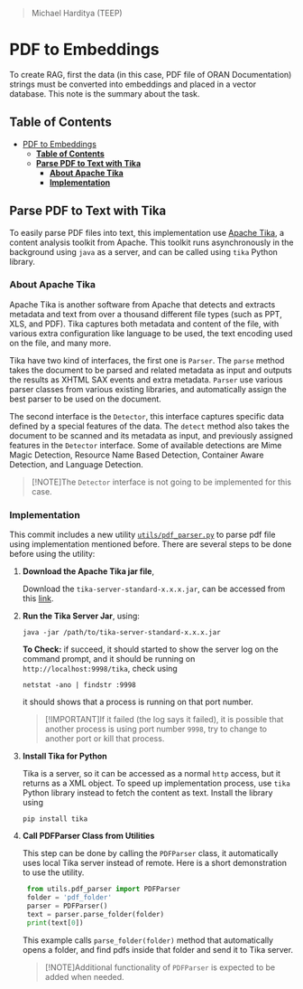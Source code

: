 > Michael Harditya (TEEP)
# PDF to Embeddings
To create RAG, first the data (in this case, PDF file of ORAN Documentation) strings must be converted into embeddings and placed in a vector database. This note is the summary about the task.
## **Table of Contents**
- [PDF to Embeddings](#pdf-to-embeddings)
  - [**Table of Contents**](#table-of-contents)
  - [**Parse PDF to Text with Tika**](#parse-pdf-to-text-with-tika)
    - [**About Apache Tika**](#about-apache-tika)
    - [**Implementation**](#implementation)

## **Parse PDF to Text with Tika**
To easily parse PDF files into text, this implementation use [Apache Tika](https://tika.apache.org/), a content analysis toolkit from Apache. This toolkit runs asynchronously in the background using `java` as a server, and can be called using `tika` Python library. 

### **About Apache Tika**
Apache Tika is another software from Apache that detects and extracts metadata and text from over a thousand different file types (such as PPT, XLS, and PDF). Tika captures both metadata and content of the file, with various extra configuration like language to be used, the text encoding used on the file, and many more.

Tika have two kind of interfaces, the first one is `Parser`. The `parse` method takes the document to be parsed and related metadata as input and outputs the results as XHTML SAX events and extra metadata. `Parser` use various parser classes from various existing libraries, and automatically assign the best parser to be used on the document.

The second interface is the `Detector`, this interface captures specific data defined by a special features of the data. The `detect` method also takes the document to be scanned and its metadata as input, and previously assigned features in the `Detector` interface. Some of available detections are Mime Magic Detection, Resource Name Based Detection, Container Aware Detection, and Language Detection.

>[!NOTE]The `Detector` interface is not going to be implemented for this case.

### **Implementation**
This commit includes a new utility [`utils/pdf_parser.py`](../utils/pdf_parser.py) to parse pdf file using implementation mentioned before. There are several steps to be done before using the utility:
1. **Download the Apache Tika jar file**, 
   
   Download the `tika-server-standard-x.x.x.jar`, can be accessed from this [link](https://tika.apache.org/download.html).
2. **Run the Tika Server Jar**, using:
   ```
   java -jar /path/to/tika-server-standard-x.x.x.jar
   ```
   **To Check:** if succeed, it should started to show the server log on the command prompt, and it should be running on `http://localhost:9998/tika`, check using
   ```
   netstat -ano | findstr :9998
   ```
   it should shows that a process is running on that port number. 
   >[!IMPORTANT]If it failed (the log says it failed), it is possible that another process is using port number `9998`, try to change to another port or kill that process.
3. **Install Tika for Python**
   
   Tika is a server, so it can be accessed as a normal `http` access, but it returns as a XML object. To speed up implementation process, use `tika` Python library instead to fetch the content as text. Install the library using
   ```
   pip install tika
   ```
4. **Call PDFParser Class from Utilities**
   
   This step can be done by calling the `PDFParser` class, it automatically uses local Tika server instead of remote. Here is a short demonstration to use the utility.
   ```python
    from utils.pdf_parser import PDFParser
    folder = 'pdf_folder'
    parser = PDFParser()
    text = parser.parse_folder(folder)
    print(text[0])
    ```
    This example calls `parse_folder(folder)` method that automatically opens a folder, and find pdfs inside that folder and send it to Tika server.

    >[!NOTE]Additional functionality of `PDFParser` is expected to be added when needed.


